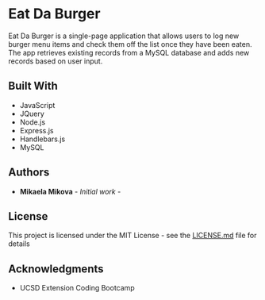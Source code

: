 # Eat Da Burger

Eat Da Burger is a single-page application that allows users to log new burger menu items and check them off the list once they have been eaten. The app retrieves existing records from a MySQL database and adds new records based on user input.

## Built With

* JavaScript
* JQuery
* Node.js
* Express.js
* Handlebars.js
* MySQL


## Authors

* **Mikaela Mikova** - *Initial work* - 

## License

This project is licensed under the MIT License - see the [LICENSE.md](LICENSE.md) file for details

## Acknowledgments

* UCSD Extension Coding Bootcamp
